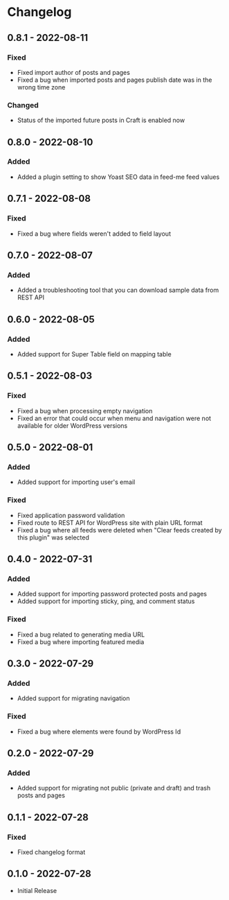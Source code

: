 # Changelog

## 0.8.1 - 2022-08-11

### Fixed
- Fixed import author of posts and pages
- Fixed a bug when imported posts and pages publish date was in the wrong time zone

### Changed
- Status of the imported future posts in Craft is enabled now

## 0.8.0 - 2022-08-10

### Added
- Added a plugin setting to show Yoast SEO data in feed-me feed values

## 0.7.1 - 2022-08-08

### Fixed
- Fixed a bug where fields weren't added to field layout

## 0.7.0 - 2022-08-07

### Added
- Added a troubleshooting tool that you can download sample data from REST API

## 0.6.0 - 2022-08-05

### Added
- Added support for Super Table field on mapping table

## 0.5.1 - 2022-08-03

### Fixed
- Fixed a bug when processing empty navigation
- Fixed an error that could occur when menu and navigation were not available for older WordPress versions 

## 0.5.0 - 2022-08-01

### Added
- Added support for importing user's email

### Fixed
- Fixed application password validation
- Fixed route to REST API for WordPress site with plain URL format
- Fixed a bug where all feeds were deleted when "Clear feeds created by this plugin" was selected

## 0.4.0 - 2022-07-31

### Added
- Added support for importing password protected posts and pages
- Added support for importing sticky, ping, and comment status

### Fixed
- Fixed a bug related to generating media URL
- Fixed a bug where importing featured media

## 0.3.0 - 2022-07-29

### Added
- Added support for migrating navigation

### Fixed
- Fixed a bug where elements were found by WordPress Id

## 0.2.0 - 2022-07-29

### Added
- Added support for migrating not public (private and draft) and trash posts and pages

## 0.1.1 - 2022-07-28

### Fixed
- Fixed changelog format

## 0.1.0 - 2022-07-28

- Initial Release